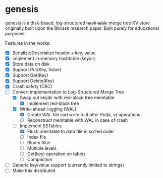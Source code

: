 # genesis

genesis is a disk-based, log-structured ~~hash table~~ merge tree KV store originally built upon the Bitcask research paper.
Built purely for educational purposes.

Features in the works:
- [x] Serialize/Deserialize header + key, value
- [x] Implement in-memory hashtable (keydir)
- [x] Store data on disk
- [x] Support Put(Key, Value)
- [x] Support Get(Key)
- [x] Support Delete(Key)
- [x] Crash safety (CRC)
- [ ] Convert implementation to Log-Structured Merge Tree
  - [x] Swap out keydir with red-black tree memtable
    - [x] Implement red-black tree
  - [x] Write-ahead-logging (WAL)
    - [x] Create WAL file and write to it after Put(k, v) operations 
    - [ ] Reconstruct memtable with WAL in case of crash
  - [ ] Implement SSTables
    - [x] Flush memtable to data file in sorted order
    - [ ] Index file
    - [ ] Bloom filter
    - [ ] Multiple levels
    - [ ] Get(key) operation on tables
    - [ ] Compaction
- [ ] Generic key/value support (currently limited to strings)
- [ ] Make this distributed
